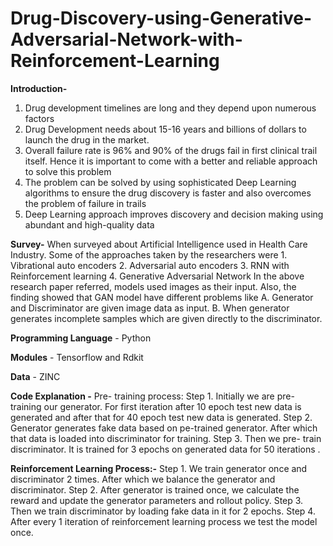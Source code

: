 # Drug-Discovery-using-Generative-Adversarial-Network-with-Reinforcement-Learning

**Introduction-**
1. Drug development timelines are long and they depend upon numerous factors
2. Drug Development needs about 15-16 years and billions of dollars to launch the drug in the market. 
3. Overall failure rate is 96% and 90% of the drugs fail in first clinical trail itself. Hence it is important to come with a better and reliable approach to solve this problem
4. The problem can be solved by using sophisticated Deep Learning algorithms to ensure the drug discovery is faster and also overcomes the problem of failure in trails
5. Deep Learning approach improves discovery and decision making using abundant and high-quality data

**Survey-**
When surveyed about Artificial Intelligence used in Health Care Industry. Some of the approaches taken by the researchers were
	1. Vibrational auto encoders
	2. Adversarial auto encoders
	3. RNN with Reinforcement learning
	4. Generative Adversarial Network
In the above research paper referred, models used images as their input. 
Also, the finding showed that GAN model have different problems like
	A. Generator and Discriminator are given image data as input.
	B. When generator generates incomplete samples which are given directly to the discriminator.

**Programming Language** - Python

**Modules** - Tensorflow and Rdkit

**Data** - ZINC

**Code Explanation -**
Pre- training process:
Step 1. Initially we are pre- training our generator. For first iteration after 10 epoch test new data is generated and after that for 40 epoch test new data is generated.
Step 2. Generator generates fake data based on pe-trained generator. After which that data is loaded into discriminator for training.
Step 3. Then we pre- train discriminator. It is trained for 3 epochs on generated data for 50 iterations .

**Reinforcement Learning Process:-**
Step 1.  We train generator once and discriminator 2 times. After which we balance the generator and discriminator. 
Step 2. After generator is trained once, we calculate the reward and update the generator parameters and rollout policy.
Step 3. Then we train discriminator by loading fake data in it for 2 epochs.
Step 4. After every 1 iteration of reinforcement learning process we test the model once.



